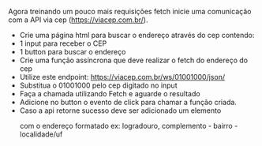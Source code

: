 Agora treinando um pouco mais requisições fetch inicie uma comunicação com a API via cep (https://viacep.com.br/).


- Crie uma página html para buscar o endereço através do cep contendo:
- 1 input para receber o CEP
- 1 button para buscar o endereço
- Crie uma função assíncrona que deve realizar o fetch do endereço do cep
- Utilize este endpoint: https://viacep.com.br/ws/01001000/json/  
- Substitua o 01001000 pelo cep digitado no input
- Faça a chamada utilizando Fetch e aguarde o resultado
- Adicione no button o evento de click para chamar a função criada.
- Caso a api retorne sucesso deve ser adicionado um elemento <p> com o endereço formatado ex: logradouro, complemento - bairro - localidade/uf
